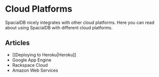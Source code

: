 # Cloud Platforms

SpacialDB nicely integrates with other cloud platforms. Here you can read about using SpacialDB with different cloud platforms.

## Articles

* [[Deploying to Heroku|Heroku]]
* Google App Engine
* Rackspace Cloud
* Amazon Web Services
